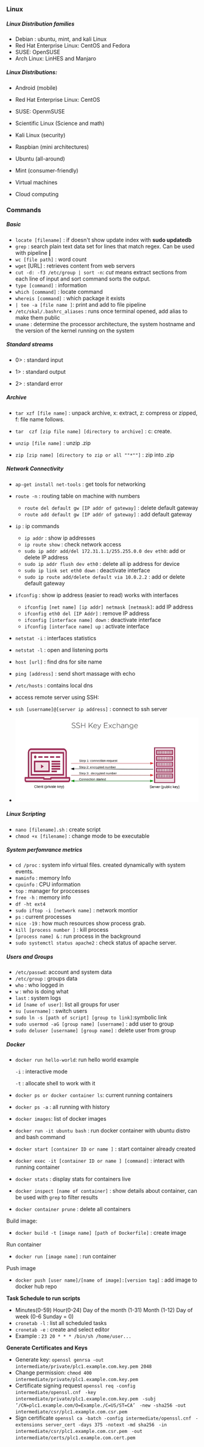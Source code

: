 ### Linux

##### Linux Distribution families

* Debian : ubuntu, mint, and kali Linux
* Red Hat Enterprise Linux: CentOS and Fedora
* SUSE: OpenSUSE
* Arch Linux: LinHES and Manjaro

##### Linux Distributions: 

* Android (mobile)

* Red Hat Enterprise Linux: CentOS 

* SUSE: OpenmSUSE

* Scientific Linux (Science and math)

* Kali Linux (security)

* Raspbian (mini architectures)

* Ubuntu (all-around)

* Mint (consumer-friendly)

* Virtual machines

* Cloud computing

  

### Commands

##### Basic 

* `locate [filename]` : if doesn't show update index with **sudo updatedb**
* `grep` : search plain text data set for lines that match regex. Can be used with pipeline **|** 
* `wc [file path]` : word count 
* `wget` [URL] : retrieves content from web servers
* `cut -d: -f3 /etc/group | sort -n`: *cut* means extract sections from each line of input and sort command sorts the output.
* `type [command]` : information 
* `which [command]` : locate command
* `whereis [command]` : which package it exists  
*  `| tee -a [file name ]`: print and add to file pipeline 
*  `/etc/skal/.bashrc_aliases` : runs once terminal opened, add alias to make them public 
*  `uname` : determine the processor architecture, the system hostname and the version of the kernel running on the system

##### Standard streams 

* 0> : standard input 

* 1> : standard output 

* 2>  : standard error 

##### Archive 

* `tar xzf [file name]` : unpack archive, x: extract, z: compress or zipped, f: file name follows.

* `tar  czf [zip file name] [directory to archive]` : c: create.
* `unzip [file name]` : unzip .zip
* `zip [zip name] [directory to zip or all ""*""]` : zip into .zip 

##### Network Connectivity

* `ap-get install net-tools` : get tools for networking
* `route -n` : routing table on machine with numbers
  * `route del default gw [IP addr of gateway]` : delete default gateway 
  * `route add default gw [IP addr of gateway]` : add default gateway

* `ip` : ip commands
  * `ip addr`  : show ip addresses 
  * `ip route show` : check network access
  * `sudo ip addr add/del 172.31.1.1/255.255.0.0 dev eth0`: add or delete IP address
  * `sudo ip addr flush dev eth0` : delete all ip address for device
  * `sudo ip link set eth0 down` : deactivate interface
  * `sudo ip route add/delete default via 10.0.2.2` : add or delete default gateway

* `ifconfig` : show ip address (easier to read) works with interfaces
  * `ifconfig [net name] [ip addr] netmask [netmask]`: add IP address
  * `ifconfig eth0 del [IP Addr]` : remove IP address
  * `ifconfig [interface name] down` : deactivate interface 
  * `ifconfig [interface name] up` : activate interface

* `netstat -i` : interfaces statistics 
* `netstat -l` : open and listening ports 
* `host [url]` : find dns for site name
* `ping [address]` : send short massage with echo
* `/etc/hosts` : contains local dns 
* access remote server using SSH:
* `ssh [username]@[server ip address]` : connect to ssh server
* ![](/images/ssh.PNG)

##### Linux Scripting 

* `nano [filename].sh` : create script
* `chmod +x [filename]` : change mode to be executable

##### System perfomrance metrics

* `cd /proc` : system info virtual files. created dynamically with system events.
* `maminfo` : memory Info 
* `cpuinfo` : CPU information
* `top` : manager for proccesses
* `free -h` : memory info
* `df -ht ext4`
* `sudo iftop -i [network name]` : network montior
* `ps` : current processes 
* `nice -19` : how much resources show process grab. 
* `kill [process number ]` : kill process
* `[process name] &` : run process in the background
* `sudo systemctl status apache2` : check status of apache server.

##### Users and Groups 

* `/etc/passwd`: account and system data 
* `/etc/group` : groups data
* `who` : who logged in
* `w` : who is doing what 
* `last` : system logs
* `id [name of user]`: list all groups for user
* `su [username]` : switch users
* `sudo ln -s [path of script] [group to link]`:symbolic link
* `sudo usermod -aG [group name] [username]` : add user to group
* `sudo deluser [username] [group name]` : delete user from group

##### Docker

* `docker run hello-world`: run hello world example

  `-i` : interactive mode 

  `-t` : allocate shell to work with it 

* `docker ps or docker container ls`: current running containers

* `docker ps -a` : all running with history

* `docker images`: list of docker images

* `docker run -it ubuntu bash` : run docker container with ubuntu distro and bash command

* `docker start [container ID or name ]` : start container already created

* `docker exec -it [container ID or name ] [command]` : interact with running container

* `docker stats` : display stats for containers live

* `docker inspect [name of container]` : show details about container, can be used with `grep` to filter results 

* `docker container prune` : delete all containers

Build image: 

* `docker build -t [image name] [path of Dockerfile]` : create image

Run container 

* `docker run [image name]` : run container

Push image 

* `docker push [user name]/[name of image]:[version tag]` : add image to docker hub repo

  

**Task Schedule to run scripts** 

* Minutes(0-59) Hour(0-24) Day of the month (1-31) Month (1-12) Day of week (0-6 Sunday = 0) 
* `cronetab -l` : list all scheduled tasks 
* `cronetab -e` : create and select editor
* Example : `23 20 * * * /bin/sh /home/user...`



**Generate Certificates and Keys**

* Generate key: 
  `openssl genrsa -out intermediate/private/plc1.example.com.key.pem 2048`
* Change permission:
  `chmod 400 intermediate/private/plc1.example.com.key.pem`
* Certificate signing request 
  `openssl req -config intermediate/openssl.cnf `
  `-key intermediate/private/plc1.example.com.key.pem `
  `-subj ’/CN=plc1.example.com/O=Example./C=US/ST=CA’ `
  `-new -sha256 -out intermediate/csr/plc1.example.com.csr.pem`
* Sign certificate 
  `openssl ca -batch -config intermediate/openssl.cnf `
  `-extensions server_cert -days 375 -notext -md sha256 `
  `-in intermediate/csr/plc1.example.com.csr.pem `
  `-out intermediate/certs/plc1.example.com.cert.pem`
